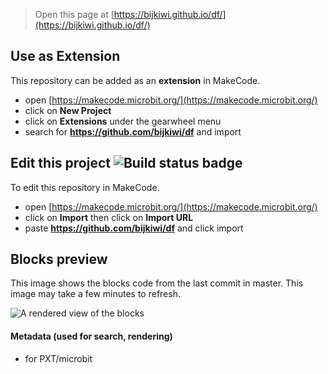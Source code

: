
> Open this page at [https://bijkiwi.github.io/df/](https://bijkiwi.github.io/df/)

## Use as Extension

This repository can be added as an **extension** in MakeCode.

* open [https://makecode.microbit.org/](https://makecode.microbit.org/)
* click on **New Project**
* click on **Extensions** under the gearwheel menu
* search for **https://github.com/bijkiwi/df** and import

## Edit this project ![Build status badge](https://github.com/bijkiwi/df/workflows/MakeCode/badge.svg)

To edit this repository in MakeCode.

* open [https://makecode.microbit.org/](https://makecode.microbit.org/)
* click on **Import** then click on **Import URL**
* paste **https://github.com/bijkiwi/df** and click import

## Blocks preview

This image shows the blocks code from the last commit in master.
This image may take a few minutes to refresh.

![A rendered view of the blocks](https://github.com/bijkiwi/df/raw/master/.github/makecode/blocks.png)

#### Metadata (used for search, rendering)

* for PXT/microbit
<script src="https://makecode.com/gh-pages-embed.js"></script><script>makeCodeRender("{{ site.makecode.home_url }}", "{{ site.github.owner_name }}/{{ site.github.repository_name }}");</script>
